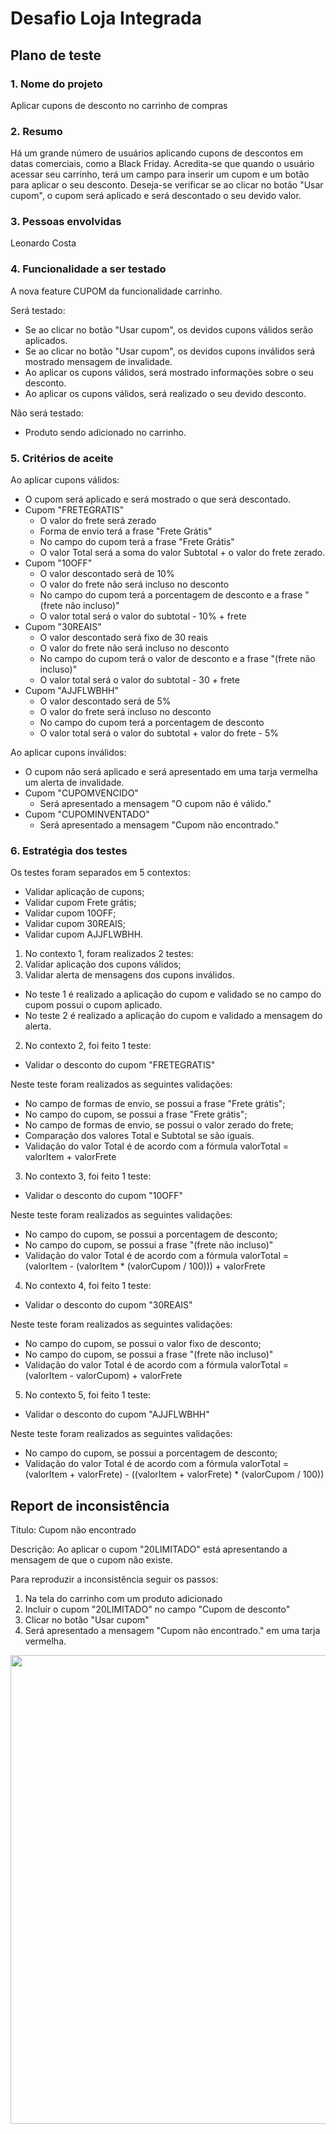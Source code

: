 # Desafio Loja Integrada

## Plano de teste

### 1. Nome do projeto
Aplicar cupons de desconto no carrinho de compras

### 2.	Resumo
Há um grande número de usuários aplicando cupons de descontos em datas comerciais, como a Black Friday.
Acredita-se que quando o usuário acessar seu carrinho, terá um campo para inserir um cupom e um botão para aplicar o seu desconto.
Deseja-se verificar se ao clicar no botão "Usar cupom", o cupom será aplicado e será descontado o seu devido valor.

### 3. Pessoas envolvidas
Leonardo Costa

### 4. Funcionalidade a ser testado
A nova feature CUPOM da funcionalidade carrinho.

Será testado:
- Se ao clicar no botão "Usar cupom", os devidos cupons válidos serão aplicados.
- Se ao clicar no botão "Usar cupom", os devidos cupons inválidos será mostrado mensagem de invalidade.
- Ao aplicar os cupons válidos, será mostrado informações sobre o seu desconto.
- Ao aplicar os cupons válidos, será realizado o seu devido desconto.

Não será testado:
- Produto sendo adicionado no carrinho.

### 5. Critérios de aceite

Ao aplicar cupons válidos:
- O cupom será aplicado e será mostrado o que será descontado.
- Cupom "FRETEGRATIS"
  - O valor do frete será zerado
  - Forma de envio terá a frase "Frete Grátis"
  - No campo do cupom terá a frase "Frete Grátis"
  - O valor Total será a soma do valor Subtotal + o valor do frete zerado.
- Cupom "10OFF"
  - O valor descontado será de 10%
  - O valor do frete não será incluso no desconto
  - No campo do cupom terá a porcentagem de desconto e a frase "(frete não incluso)"
  - O valor total será o valor do subtotal - 10% + frete
- Cupom "30REAIS"
  - O valor descontado será fixo de 30 reais
  - O valor do frete não será incluso no desconto
  - No campo do cupom terá o valor de desconto e a frase "(frete não incluso)"
  - O valor total será o valor do subtotal - 30 + frete
- Cupom "AJJFLWBHH"
  - O valor descontado será de 5%
  - O valor do frete será incluso no desconto
  - No campo do cupom terá a porcentagem de desconto
  - O valor total será o valor do subtotal + valor do frete - 5%

Ao aplicar cupons inválidos:
- O cupom não será aplicado e será apresentado em uma tarja vermelha um alerta de invalidade.
- Cupom "CUPOMVENCIDO"
  - Será apresentado a mensagem "O cupom não é válido."
- Cupom "CUPOMINVENTADO"
  - Será apresentado a mensagem "Cupom não encontrado."

### 6. Estratégia dos testes

Os testes foram separados em 5 contextos:
  - Validar aplicação de cupons;
  - Validar cupom Frete grátis;
  - Validar cupom 10OFF;
  - Validar cupom 30REAIS;
  - Validar cupom AJJFLWBHH.

1. No contexto 1, foram realizados 2 testes:
  1. Validar aplicação dos cupons válidos;
  2. Validar alerta de mensagens dos cupons inválidos.

  - No teste 1 é realizado a aplicação do cupom e validado se no campo do cupom possui o cupom aplicado.
  - No teste 2 é realizado a aplicação do cupom e validado a mensagem do alerta.

2. No contexto 2, foi feito 1 teste:
  - Validar o desconto do cupom "FRETEGRATIS"

  Neste teste foram realizados as seguintes validações:
  - No campo de formas de envio, se possui a frase "Frete grátis";
  - No campo do cupom, se possui a frase "Frete grátis";
  - No campo de formas de envio, se possui o valor zerado do frete;
  - Comparação dos valores Total e Subtotal se são iguais.
  - Validação do valor Total é de acordo com a fórmula valorTotal = valorItem + valorFrete

3. No contexto 3, foi feito 1 teste:
  - Validar o desconto do cupom "10OFF"

  Neste teste foram realizados as seguintes validações:
  - No campo do cupom, se possui a porcentagem de desconto;
  - No campo do cupom, se possui a frase "(frete não incluso)"
  - Validação do valor Total é de acordo com a fórmula valorTotal = (valorItem - (valorItem * (valorCupom / 100))) + valorFrete

4. No contexto 4, foi feito 1 teste:
  - Validar o desconto do cupom "30REAIS"

  Neste teste foram realizados as seguintes validações:
  - No campo do cupom, se possui o valor fixo de desconto;
  - No campo do cupom, se possui a frase "(frete não incluso)"
  - Validação do valor Total é de acordo com a fórmula valorTotal = (valorItem - valorCupom) + valorFrete

5. No contexto 5, foi feito 1 teste:
  - Validar o desconto do cupom "AJJFLWBHH"

  Neste teste foram realizados as seguintes validações:
  - No campo do cupom, se possui a porcentagem de desconto;
  - Validação do valor Total é de acordo com a fórmula valorTotal = (valorItem + valorFrete) - ((valorItem + valorFrete) * (valorCupom / 100))


## Report de inconsistência

Titulo: Cupom não encontrado

Descrição: Ao aplicar o cupom "20LIMITADO" está apresentando a mensagem de que o cupom não existe.

Para reproduzir a inconsistência seguir os passos:
1. Na tela do carrinho com um produto adicionado
2. Incluir o cupom "20LIMITADO" no campo "Cupom de desconto"
3. Clicar no botão "Usar cupom"
4. Será apresentado a mensagem "Cupom não encontrado." em uma tarja vermelha.

<div align="center">
<img src="https://user-images.githubusercontent.com/43275999/221322041-ef0ff32b-27d1-41a1-87a1-cbffb86af21e.jpeg" width="750px" />
</div>